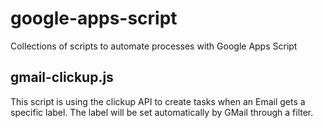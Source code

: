 # google-apps-script
Collections of scripts to automate processes with Google Apps Script

## gmail-clickup.js

This script is using the clickup API to create tasks when an Email gets a specific label. The label will be set automatically by GMail through a filter.  
